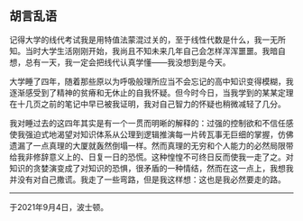 ## 胡言乱语

记得大学的线代考试我是用特值法蒙混过关的，至于线性代数是什么，我一无所知。当时大学生活刚刚开始，我尚且不知未来几年自己会怎样浑浑噩噩。我暗自想，总有一天，我一定会把线代认真学懂——我没想到是今天。

大学睡了四年，随着那些原以为呼吸般理所应当不会忘记的高中知识变得模糊，我逐渐感受到了精神的贫瘠和无休止的自我怀疑。但今时今日，当我学到的某某定理在十几页之前的笔记中早已被我证明，我对自己智力的怀疑也稍微减轻了几分。

我对睡过去的这四年其实是有一个一贯而明晰的解释的：过强的控制欲和不信任感使我强迫式地渴望对知识体系从公理到逻辑推演每一片砖瓦事无巨细的掌握，仿佛遗漏了一点真理的大厦就轰然倒塌一样。然而真理的无穷和个人能力的必然局限带给我非修辞意义上的、日复一日的恐慌。这种惶惶不可终日反而使我一走了之。对知识的贪婪演变成了对知识的恐惧，很矛盾的一种情结，然而在这一点上，我想我并没有对自己撒谎。我走了一些弯路，但是我这样想：这也是我必然要走的路。

------

于2021年9月4日，波士顿。
